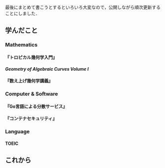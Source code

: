 最後にまとめて書こうとするといろいろ大変なので，公開しながら順次更新することにしました．

## 学んだこと

### Mathematics

#### 『トロピカル幾何学入門』

#### *Geometry of Algebraic Curves Volume I*

#### 『数え上げ幾何学講義』


### Computer & Software

#### 『Go言語による分散サービス』

#### 『コンテナセキュリティ』


### Language

#### TOEIC



## これから
